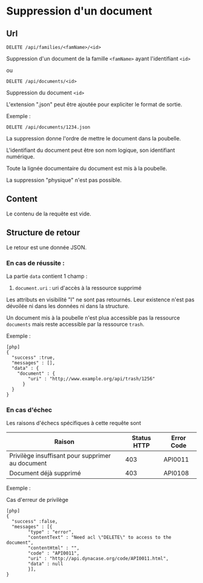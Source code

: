 # Suppression d'un document 

## Url

    DELETE /api/families/<famName>/<id>

Suppression d'un document de la famille `<famName>` ayant l'identifiant `<id>`

ou

    DELETE /api/documents/<id>

Suppression du document `<id>`

L'extension ".json" peut être ajoutée pour expliciter le format de sortie.

Exemple :

    DELETE /api/documents/1234.json

La suppression donne l'ordre de mettre le document dans la poubelle.

L'identifiant du document peut être son nom logique, son identifiant numérique.

Toute la lignée documentaire du document est mis à la poubelle.

La suppression "physique" n'est pas possible.

## Content

Le contenu de la requête est vide.

## Structure de retour

Le retour est une donnée JSON.

### En cas de réussite :

La partie `data` contient 1 champ :

1.  `document.uri` : uri d'accès à la ressource supprimé


Les attributs en visibilité "I" ne sont pas retournés. Leur existence n'est pas
dévoilée ni dans les données ni dans la structure.

Un document mis à la poubelle n'est plua accessible pas la ressource `documents`
mais reste accessible par la ressource `trash`.


Exemple :

    [php]
    {
      "success" :true,
      "messages" : [],
      "data" : {
        "document" : {
            "uri" : "http;//www.example.org/api/trash/1256"
          }
      }
    }

### En cas d'échec

Les raisons d'échecs spécifiques à cette requête sont 

|                      Raison                      | Status HTTP | Error Code |
| ------------------------------------------------ | ----------- | ---------- |
| Privilège insuffisant pour supprimer au document |         403 | API0011    |
| Document déjà supprimé                           |         403 | API0108    |

Exemple : 

Cas d'erreur de privilège

    [php]
    {
      "success" :false,
      "messages" : [{
            "type" : "error", 
            "contentText" : "Need acl \"DELETE\" to access to the document",
            "contentHtml" : "",
            "code" : "API0011", 
            "uri" : "http://api.dynacase.org/code/API0011.html",
            "data" : null
            }],
    }


